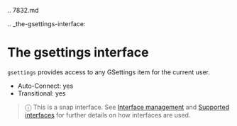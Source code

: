 .. 7832.md

.. _the-gsettings-interface:

# The gsettings interface

`gsettings` provides access to any GSettings item for the current user.

* Auto-Connect: yes
* Transitional: yes

> ⓘ  This is a snap interface. See [Interface management](interface-management.md) and [Supported interfaces](supported-interfaces.md) for further details on how interfaces are used.